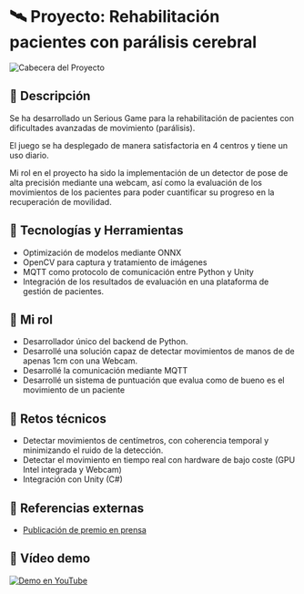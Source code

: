 # 🛰️ Proyecto: Rehabilitación pacientes con parálisis cerebral

![Cabecera del Proyecto](https://i.imgur.com/FchMMfd.png)

## 📌 Descripción

Se ha desarrollado un Serious Game para la rehabilitación de pacientes con dificultades avanzadas de movimiento (parálisis).

El juego se ha desplegado de manera satisfactoria en 4 centros y tiene un uso diario. 

Mi rol en el proyecto ha sido la implementación de un detector de pose de alta precisión mediante una webcam, así como la evaluación de los movimientos de los pacientes para 
poder cuantificar su progreso en la recuperación de movilidad. 

## 🧰 Tecnologías y Herramientas

- Optimización de modelos mediante ONNX
- OpenCV para captura y tratamiento de imágenes
- MQTT como protocolo de comunicación entre Python y Unity
- Integración de los resultados de evaluación en una plataforma de gestión de pacientes.

## 👤 Mi rol

- Desarrollador único del backend de Python.
- Desarrollé una solución capaz de detectar movimientos de manos de de apenas 1cm con una Webcam.
- Desarrollé la comunicación mediante MQTT
- Desarrollé un sistema de puntuación que evalua como de bueno es el movimiento de un paciente

## 🧠 Retos técnicos

- Detectar movimientos de centímetros, con coherencia temporal y minimizando el ruido de la detección. 
- Detectar el movimiento en tiempo real con hardware de bajo coste (GPU Intel integrada y Webcam)
- Integración con Unity (C#)


## 🔗 Referencias externas

- [Publicación de premio en prensa](https://tinyurl.com/m7t8dwtb)

## 🎥 Vídeo demo

[![Demo en YouTube](https://img.youtube.com/vi/yuZfVgxvF30/default.jpg)](https://youtu.be/yuZfVgxvF30?si=SWOxMKmoy2zA23Hc&t=25)

